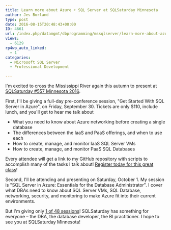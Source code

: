 ```yaml
---
title: Learn more about Azure + SQL Server at SQLSaturday Minnesota
author: Jes Borland
type: post
date: 2016-08-15T20:48:43+00:00
ID: 4661
url: /index.php/datamgmt/dbprogramming/mssqlserver/learn-more-about-azure-sql-server-at-sqlsaturday-minnesota/
views:
  - 6129
rp4wp_auto_linked:
  - 1
categories:
  - Microsoft SQL Server
  - Professional Development

---
```

I'm excited to cross the Mississippi River again this autumn to present at <a href="http://www.sqlsaturday.com/557/eventhome.aspx" target="_blank">SQLSaturday #557 Minnesota 2016</a>.

First, I'll be giving a full-day pre-conference session, "Get Started With SQL Server in Azure", on Friday, September 30. Tickets are only $110, include lunch, and you'll get to hear me talk about

  * What you need to know about Azure networking before creating a single database
  * The differences between the IaaS and PaaS offerings, and when to use each
  * How to create, manage, and monitor IaaS SQL Server VMs
  * How to create, manage, and monitor PaaS SQL Databases

Every attendee will get a link to my GitHub repository with scripts to accomplish many of the tasks I talk about! <a href="https://sites.google.com/site/sqlsaturday557preconreg/home#CL1" target="_blank">Register today for this great class</a>!

Second, I'll be attending and presenting on Saturday, October 1. My session is "SQL Server in Azure: Essentials for the Database Administrator". I cover what DBAs need to know about SQL Server VMs, SQL Database, networking, security, and monitoring to make Azure fit into their current environments.

But I'm giving only <a href="http://www.sqlsaturday.com/557/Sessions/Schedule.aspx" target="_blank">1 of 48 sessions</a>! SQLSaturday has something for everyone – the DBA, the database developer, the BI practitioner. I hope to see you at SQLSaturday Minnesota!

&nbsp;